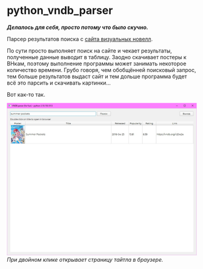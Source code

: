 # python_vndb_parser

**_Делалось для себя, просто потому что было скучно._**

Парсер результатов поиска с [сайта визуальных новелл](https://vndb.org/).

По сути просто выполняет поиск на сайте и чекает результаты, полученные данные выводит в таблицу. Заодно скачивает постеры к ВНкам, поэтому выполнение программы может занимать некоторое количество времени. Грубо говоря, чем обобщённей поисковый запрос, тем больше результатов выдаст сайт и тем дольше программа будет всё это парсить и скачивать картинки...

Вот как-то так.

![img](/static/example1.jpg "[img] Output result")
_При двойном клике открывает страницу тайтла в браузере._
